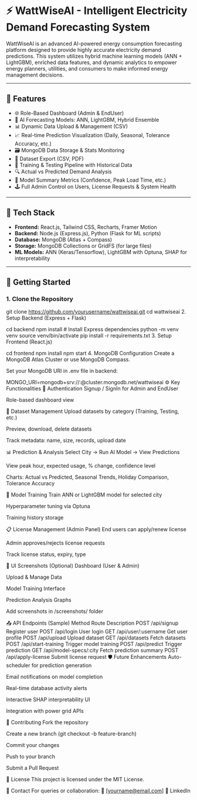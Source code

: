 # ⚡ WattWiseAI - Intelligent Electricity Demand Forecasting System

WattWiseAI is an advanced AI-powered energy consumption forecasting platform designed to provide highly accurate electricity demand predictions. This system utilizes hybrid machine learning models (ANN + LightGBM), enriched data features, and dynamic analytics to empower energy planners, utilities, and consumers to make informed energy management decisions.

---

## 📌 Features

- 🌐 Role-Based Dashboard (Admin & EndUser)
- 🧠 AI Forecasting Models: ANN, LightGBM, Hybrid Ensemble
- 📊 Dynamic Data Upload & Management (CSV)
- 📈 Real-time Prediction Visualization (Daily, Seasonal, Tolerance Accuracy, etc.)
- 🗃️ MongoDB Data Storage & Stats Monitoring
- 📂 Dataset Export (CSV, PDF)
- 🧪 Training & Testing Pipeline with Historical Data
- 🔍 Actual vs Predicted Demand Analysis
- 📎 Model Summary Metrics (Confidence, Peak Load Time, etc.)
- 🕹️ Full Admin Control on Users, License Requests & System Health

---

## 🔧 Tech Stack

- **Frontend:** React.js, Tailwind CSS, Recharts, Framer Motion
- **Backend:** Node.js (Express.js), Python (Flask for ML scripts)
- **Database:** MongoDB (Atlas + Compass)
- **Storage:** MongoDB Collections or GridFS (for large files)
- **ML Models:** ANN (Keras/Tensorflow), LightGBM with Optuna, SHAP for interpretability

---


## 🚀 Getting Started

### 1. Clone the Repository

git clone https://github.com/yourusername/wattwiseai.git
cd wattwiseai
2. Setup Backend (Express + Flask)

cd backend
npm install         # Install Express dependencies
python -m venv venv
source venv/bin/activate
pip install -r requirements.txt
3. Setup Frontend (React.js)

cd frontend
npm install
npm start
4. MongoDB Configuration
Create a MongoDB Atlas Cluster or use MongoDB Compass.

Set your MongoDB URI in .env file in backend:


MONGO_URI=mongodb+srv://<username>:<password>@cluster.mongodb.net/wattwiseai
⚙️ Key Functionalities
🔐 Authentication
Signup / SignIn for Admin and EndUser

Role-based dashboard view

📁 Dataset Management
Upload datasets by category (Training, Testing, etc.)

Preview, download, delete datasets

Track metadata: name, size, records, upload date

📊 Prediction & Analysis
Select City → Run AI Model → View Predictions

View peak hour, expected usage, % change, confidence level

Charts: Actual vs Predicted, Seasonal Trends, Holiday Comparison, Tolerance Accuracy

🔬 Model Training
Train ANN or LightGBM model for selected city

Hyperparameter tuning via Optuna

Training history storage

📋 License Management (Admin Panel)
End users can apply/renew license

Admin approves/rejects license requests

Track license status, expiry, type

📸 UI Screenshots (Optional)
Dashboard (User & Admin)

Upload & Manage Data

Model Training Interface

Prediction Analysis Graphs

Add screenshots in /screenshots/ folder

📤 API Endpoints (Sample)
Method	Route	Description
POST	/api/signup	Register user
POST	/api/login	User login
GET	/api/user/:username	Get user profile
POST	/api/upload	Upload dataset
GET	/api/datasets	Fetch datasets
POST	/api/start-training	Trigger model training
POST	/api/predict	Trigger prediction
GET	/api/model-specs/:city	Fetch prediction summary
POST	/api/apply-license	Submit license request
🛡️ Future Enhancements
Auto-scheduler for prediction generation

Email notifications on model completion

Real-time database activity alerts

Interactive SHAP interpretability UI

Integration with power grid APIs

🤝 Contributing
Fork the repository

Create a new branch (git checkout -b feature-branch)

Commit your changes

Push to your branch

Submit a Pull Request

📄 License
This project is licensed under the MIT License.

💬 Contact
For queries or collaboration:
📧 [yourname@email.com]
🔗 LinkedIn

